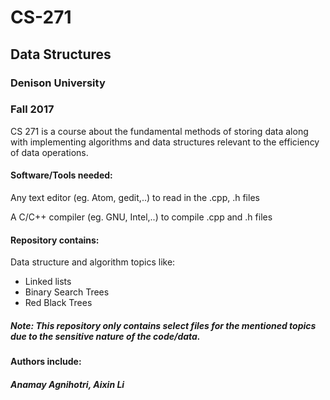 # CS-271
## Data Structures

### Denison University
### Fall 2017

CS 271 is a course about the fundamental methods of storing data along with implementing algorithms and data structures relevant to the efficiency of data operations.

#### Software/Tools needed: 

Any text editor (eg. Atom, gedit,..) to read in the .cpp, .h files

A C/C++ compiler (eg. GNU, Intel,..) to compile .cpp and .h files 

#### Repository contains:

Data structure and algorithm topics like:

* Linked lists
* Binary Search Trees
* Red Black Trees

##### Note: This repository only contains select files for the mentioned topics due to the sensitive nature of the code/data. 

#### Authors include: 

##### Anamay Agnihotri, Aixin Li
